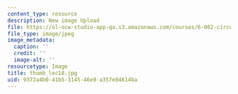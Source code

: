 ```yaml
---
content_type: resource
description: New image Upload
file: https://ol-ocw-studio-app-qa.s3.amazonaws.com/courses/6-002-circuits-and-electronics-spring-2007/9372a4b041b5314546e9a357e84614ba_thumb_lec18.jpg
file_type: image/jpeg
image_metadata:
  caption: ''
  credit: ''
  image-alt: ''
resourcetype: Image
title: thumb_lec18.jpg
uid: 9372a4b0-41b5-3145-46e9-a357e84614ba
---
```

